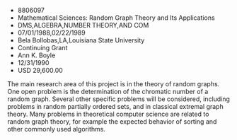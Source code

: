 
* 8806097
* Mathematical Sciences: Random Graph Theory and Its Applications
* DMS,ALGEBRA,NUMBER THEORY,AND COM
* 07/01/1988,02/22/1989
* Bela Bollobas,LA,Louisiana State University
* Continuing Grant
* Ann K. Boyle
* 12/31/1990
* USD 29,600.00

The main research area of this project is in the theory of random graphs. One
open problem is the determination of the chromatic number of a random graph.
Several other specific problems will be considered, including problems in random
partially ordered sets, and in classical extremal graph theory. Many problems in
theoretical computer science are related to random graph theory, for example the
expected behavior of sorting and other commonly used algorithms.
